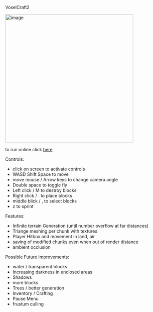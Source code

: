 VoxelCraft2

<img width="408" alt="image" src="https://github.com/LoganAbel/VoxelCraft2/assets/106107469/25922a11-d446-4078-9cc8-c0b9f69d4400">

to run online click [here](https://loganabel.github.io/VoxelCraft2/main.html)

Controls:
 - click on screen to activate controls
 - WASD Shift Space to move
 - move mouse / Arrow keys to change camera angle
 - Double space to toggle fly
 - Left click / M to destroy blocks
 - Right click / . to place blocks
 - middle blick / , to select blocks
 - z to sprint

Features:
 - Infinite terrain Generation (until number overflow at far distances)
 - Triange meshing per chunk with textures
 - Player Hitbox and movement in land, air
 - saving of modified chunks even when out of render distance
 - ambient occlusion

Possible Future Improvements:
 - water / transparent blocks
 - Increasing darkness in enclosed areas
 - Shadows
 - more blocks
 - Trees / better generation
 - Inventory / Crafting
 - Pause Menu
 - frustum culling
